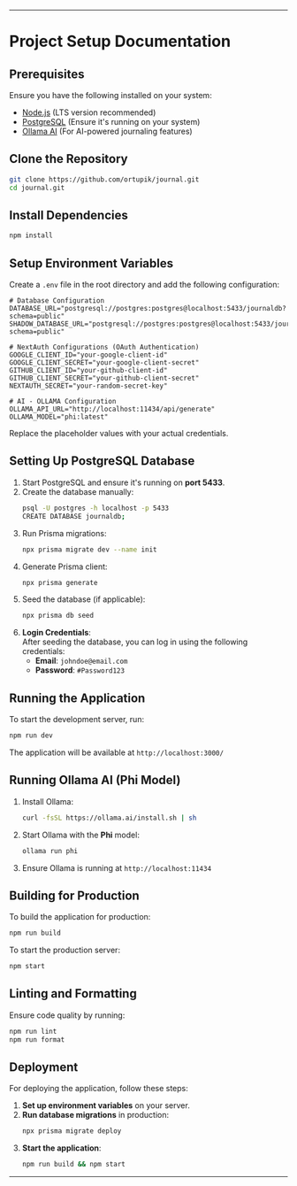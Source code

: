 
---

# Project Setup Documentation

## Prerequisites
Ensure you have the following installed on your system:

- [Node.js](https://nodejs.org/) (LTS version recommended)
- [PostgreSQL](https://www.postgresql.org/) (Ensure it's running on your system)
- [Ollama AI](https://ollama.com/) (For AI-powered journaling features)

## Clone the Repository
```sh
git clone https://github.com/ortupik/journal.git
cd journal.git
```

## Install Dependencies
```sh
npm install
```

## Setup Environment Variables
Create a `.env` file in the root directory and add the following configuration:
```env
# Database Configuration
DATABASE_URL="postgresql://postgres:postgres@localhost:5433/journaldb?schema=public"
SHADOW_DATABASE_URL="postgresql://postgres:postgres@localhost:5433/journaldb?schema=public"

# NextAuth Configurations (OAuth Authentication)
GOOGLE_CLIENT_ID="your-google-client-id"
GOOGLE_CLIENT_SECRET="your-google-client-secret"
GITHUB_CLIENT_ID="your-github-client-id"
GITHUB_CLIENT_SECRET="your-github-client-secret"
NEXTAUTH_SECRET="your-random-secret-key"

# AI - OLLAMA Configuration
OLLAMA_API_URL="http://localhost:11434/api/generate"
OLLAMA_MODEL="phi:latest"
```
Replace the placeholder values with your actual credentials.

## Setting Up PostgreSQL Database
1. Start PostgreSQL and ensure it's running on **port 5433**.
2. Create the database manually:
   ```sh
   psql -U postgres -h localhost -p 5433
   CREATE DATABASE journaldb;
   ```
3. Run Prisma migrations:
   ```sh
   npx prisma migrate dev --name init
   ```
4. Generate Prisma client:
   ```sh
   npx prisma generate
   ```
5. Seed the database (if applicable):
   ```sh
   npx prisma db seed
   ```
6. **Login Credentials**:  
   After seeding the database, you can log in using the following credentials:  
   - **Email**: `johndoe@email.com`  
   - **Password**: `#Password123`

## Running the Application
To start the development server, run:
```sh
npm run dev
```
The application will be available at `http://localhost:3000/`

## Running Ollama AI (Phi Model)
1. Install Ollama:
   ```sh
   curl -fsSL https://ollama.ai/install.sh | sh
   ```
2. Start Ollama with the **Phi** model:
   ```sh
   ollama run phi
   ```
3. Ensure Ollama is running at `http://localhost:11434`

## Building for Production
To build the application for production:
```sh
npm run build
```
To start the production server:
```sh
npm start
```

## Linting and Formatting
Ensure code quality by running:
```sh
npm run lint
npm run format
```

## Deployment
For deploying the application, follow these steps:
1. **Set up environment variables** on your server.
2. **Run database migrations** in production:
   ```sh
   npx prisma migrate deploy
   ```
3. **Start the application**:
   ```sh
   npm run build && npm start
   ```

---
